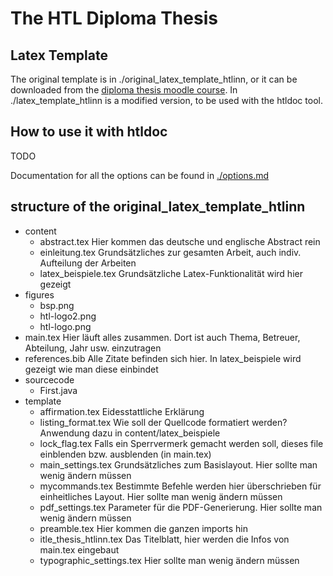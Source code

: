 
# The HTL Diploma Thesis

## Latex Template
The original template is in ./original_latex_template_htlinn, or it can be downloaded from the [diploma thesis moodle course](https://moodle2.htlinn.ac.at/course/view.php?id=399). In ./latex_template_htlinn is a modified version, to be used with the htldoc tool.

## How to use it with htldoc

TODO

Documentation for all the options can be found in [./options.md](./options.md)


## structure of the original_latex_template_htlinn
- content
    - abstract.tex              Hier kommen das deutsche und englische Abstract rein
    - einleitung.tex            Grundsätzliches zur gesamten Arbeit, auch indiv. Aufteilung der Arbeiten
    - latex_beispiele.tex       Grundsätzliche Latex-Funktionalität wird hier gezeigt
- figures
    - bsp.png
    - htl-logo2.png
    - htl-logo.png
- main.tex                      Hier läuft alles zusammen. Dort ist auch Thema, Betreuer, Abteilung, Jahr usw. einzutragen
- references.bib                Alle Zitate befinden sich hier. In latex_beispiele wird gezeigt wie man diese einbindet
- sourcecode
    - First.java
- template
    - affirmation.tex           Eidesstattliche Erklärung
    - listing_format.tex        Wie soll der Quellcode formatiert werden? Anwendung dazu in content/latex_beispiele
    - lock_flag.tex             Falls ein Sperrvermerk gemacht werden soll, dieses file einblenden bzw. ausblenden (in main.tex)
    - main_settings.tex         Grundsätzliches zum Basislayout. Hier sollte man wenig ändern müssen
    - mycommands.tex            Bestimmte Befehle werden hier überschrieben für einheitliches Layout. Hier sollte man wenig ändern müssen
    - pdf_settings.tex          Parameter für die PDF-Generierung. Hier sollte man wenig ändern müssen
    - preamble.tex              Hier kommen die ganzen imports hin
    - itle_thesis_htlinn.tex    Das Titelblatt, hier werden die Infos von main.tex eingebaut
    - typographic_settings.tex  Hier sollte man wenig ändern müssen

